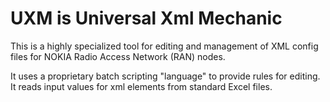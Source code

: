 # UXM is Universal Xml Mechanic
This is a highly specialized tool for editing and management of XML config files for NOKIA Radio Access Network (RAN) nodes.

It uses a proprietary batch scripting "language" to provide rules for editing.
It reads input values for xml elements from standard Excel files.


